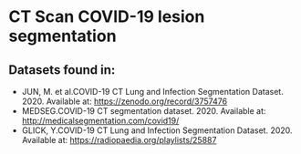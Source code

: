 # CT Scan COVID-19 lesion segmentation

## Datasets found in:
- JUN, M. et al.COVID-19 CT Lung and Infection Segmentation Dataset. 2020. Available at: <https://zenodo.org/record/3757476>
- MEDSEG.COVID-19 CT segmentation dataset. 2020. Available at: <http://medicalsegmentation.com/covid19/>
- GLICK, Y.COVID-19 CT Lung and Infection Segmentation Dataset. 2020. Available at: <https://radiopaedia.org/playlists/25887>

